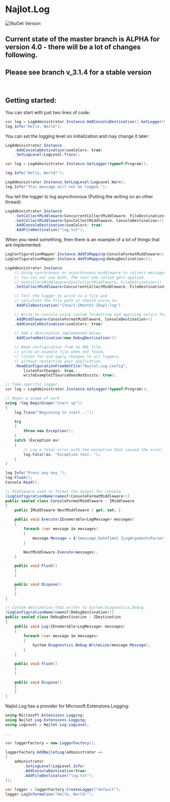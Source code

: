 # Najlot.Log 
![NuGet Version](https://img.shields.io/nuget/v/Najlot.Log.svg)

## Current state of the master branch is <B>ALPHA</B> for <B>version 4.0</B> - there will be a lot of changes following.
## <B>Please see branch v_3.1.4 for a stable version</B>
</br>

## Getting started:
You can start with just two lines of code:
```csharp
var log = LogAdministrator.Instance.AddConsoleDestination().GetLogger(typeof(Program));
log.Info("Hello, World");
```

You can set the logging level on initialization and may change it later:
```csharp
LogAdministrator.Instance
	.AddConsoleDestination(useColors: true)
	.SetLogLevel(LogLevel.Trace);

var log = LogAdministrator.Instance.GetLogger(typeof(Program));

log.Info("Hello, World!");

LogAdministrator.Instance.SetLogLevel(LogLevel.Warn);
log.Info("This message will not be logged.");
```

You tell the logger to log asynchronous (Putting the writing on an other thread):
```csharp
LogAdministrator.Instance
    .SetCollectMiddleware<ConcurrentCollectMiddleware, FileDestination>()
    .SetCollectMiddleware<SyncCollectMiddleware, ConsoleDestination>()
    .AddConsoleDestination(useColors: true)
    .AddFileDestination("log.txt");
```

When you need something, then there is an example of a lot of things that are implemented:
```csharp
LogConfigurationMapper.Instance.AddToMapping<ConsoleFormatMiddleware>();
LogConfigurationMapper.Instance.AddToMapping<DebugDestination>();

LogAdministrator.Instance
	// Using synchronous or asynchronous middleware to collect messages.
	// You can not use both. The last one called gets applied.
	//.SetCollectMiddleware<SyncCollectMiddleware, FileDestination>()
	.SetCollectMiddleware<ConcurrentCollectMiddleware, FileDestination>()

	// Tell the logger to write to a file and
	// calculate the file path it should write to.
	.AddFileDestination("{Year}-{Month}-{Day}.log")

	// Write to console using custom formatting and applying colors for different loglevel
	.AddMiddleware<ConsoleFormatMiddleware, ConsoleDestination>()
	.AddConsoleDestination(useColors: true)
				
	// Add a destination implemented below.
	.AddCustomDestination(new DebugDestination())

	// Read configuration from an XML file,
	// write an example file when not found,
	// listen for and apply changes to all loggers,
	// without restarting your application.
	.ReadConfigurationFromXmlFile("Najlot.Log.config",
		listenForChanges: true,
		writeExampleIfSourceDoesNotExists: true);

// Take specific logger.
var log = LogAdministrator.Instance.GetLogger(typeof(Program));

// Begin a scope of work
using (log.BeginScope("start up"))
{
	log.Trace("Beginning to start...");

	try
	{
		throw new Exception();
	}
	catch (Exception ex)
	{
		// Log a fatal error with the exception that caused the error.
		log.Fatal(ex, "Exception test: ");
	}
}

log.Info("Press any key.");
log.Flush();
Console.Read();

// Middleware used to format the output for console.
[LogConfigurationName(nameof(ConsoleFormatMiddleware))]
public sealed class ConsoleFormatMiddleware : IMiddleware
{
	public IMiddleware NextMiddleware { get; set; }

	public void Execute(IEnumerable<LogMessage> messages)
	{
		foreach (var message in messages)
		{
			message.Message = $"{message.DateTime} {LogArgumentsParser.InsertArguments(message.RawMessage, message.Arguments)} {message.Exception}";
		}

		NextMiddleware.Execute(messages);
	}

	public void Flush()
	{
	}

	public void Dispose()
	{
	}
}

// Custom destination that writes to System.Diagnostics.Debug.
[LogConfigurationName(nameof(DebugDestination))]
public sealed class DebugDestination : IDestination
{
	public void Log(IEnumerable<LogMessage> messages)
	{
		foreach (var message in messages)
		{
			System.Diagnostics.Debug.WriteLine(message.Message);
		}
	}

	public void Flush()
	{
	}

	public void Dispose()
	{
	}
}
```

Najlot.Log has a provider for Microsoft.Extensions.Logging:
```csharp
using Microsoft.Extensions.Logging;
using Najlot.Log.Extensions.Logging;
using LogLevel = Najlot.Log.LogLevel;

...

var loggerFactory = new LoggerFactory();

loggerFactory.AddNajlotLog(administrator =>
{
	administrator
		.SetLogLevel(LogLevel.Info)
		.AddConsoleDestination(true)
		.AddFileDestination("log.txt");
});

var logger = loggerFactory.CreateLogger("default");
logger.LogInformation("Hello, World!");
```
